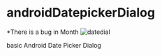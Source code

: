 # androidDatepickerDialog

*There is a bug in Month
![datedial](https://user-images.githubusercontent.com/15268903/44620726-4f71aa00-a8bb-11e8-836a-255e1bd357c1.gif)

basic Android Date Picker Dialog
